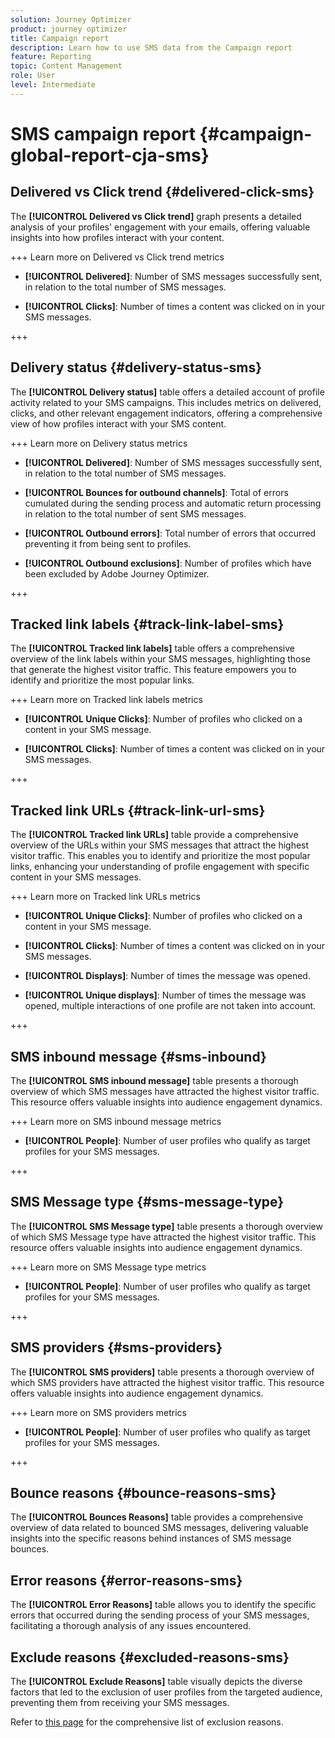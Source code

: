 ```yaml
---
solution: Journey Optimizer
product: journey optimizer
title: Campaign report
description: Learn how to use SMS data from the Campaign report
feature: Reporting
topic: Content Management
role: User
level: Intermediate
---
```

# SMS campaign report {#campaign-global-report-cja-sms}

## Delivered vs Click trend {#delivered-click-sms}

The **[!UICONTROL Delivered vs Click trend]** graph presents a detailed analysis of your profiles' engagement with your emails, offering valuable insights into how profiles interact with your content.

+++ Learn more on Delivered vs Click trend metrics

* **[!UICONTROL Delivered]**: Number of SMS messages successfully sent, in relation to the total number of SMS messages.

* **[!UICONTROL Clicks]**: Number of times a content was clicked on in your SMS messages.

+++

## Delivery status {#delivery-status-sms}

The **[!UICONTROL Delivery status]** table offers a detailed account of profile activity related to your SMS campaigns. This includes metrics on delivered, clicks, and other relevant engagement indicators, offering a comprehensive view of how profiles interact with your SMS content.

+++ Learn more on Delivery status metrics

* **[!UICONTROL Delivered]**: Number of SMS messages successfully sent, in relation to the total number of SMS messages.

* **[!UICONTROL Bounces for outbound channels]**: Total of errors cumulated during the sending process and automatic return processing in relation to the total number of sent SMS messages.

* **[!UICONTROL Outbound errors]**: Total number of errors that occurred preventing it from being sent to profiles.

* **[!UICONTROL Outbound exclusions]**: Number of profiles which have been excluded by Adobe Journey Optimizer.

+++

## Tracked link labels {#track-link-label-sms}

The **[!UICONTROL Tracked link labels]** table offers a comprehensive overview of the link labels within your SMS messages, highlighting those that generate the highest visitor traffic. This feature empowers you to identify and prioritize the most popular links.

+++ Learn more on Tracked link labels metrics

* **[!UICONTROL Unique Clicks]**: Number of profiles who clicked on a content in your SMS message.

* **[!UICONTROL Clicks]**: Number of times a content was clicked on in your SMS messages.

+++

## Tracked link URLs {#track-link-url-sms}

The **[!UICONTROL Tracked link URLs]** table provide a comprehensive overview of the URLs within your SMS messages that attract the highest visitor traffic. This enables you to identify and prioritize the most popular links, enhancing your understanding of profile engagement with specific content in your SMS messages.

+++ Learn more on Tracked link URLs metrics

* **[!UICONTROL Unique Clicks]**: Number of profiles who clicked on a content in your SMS message.

* **[!UICONTROL Clicks]**: Number of times a content was clicked on in your SMS messages.

* **[!UICONTROL Displays]**: Number of times the message was opened.

* **[!UICONTROL Unique displays]**: Number of times the message was opened, multiple interactions of one profile are not taken into account.

+++

## SMS inbound message {#sms-inbound}

The **[!UICONTROL SMS inbound message]** table presents a thorough overview of which SMS messages have attracted the highest visitor traffic. This resource offers valuable insights into audience engagement dynamics.

+++ Learn more on SMS inbound message metrics

* **[!UICONTROL People]**: Number of user profiles who qualify as target profiles for your SMS messages.

+++

## SMS Message type {#sms-message-type}

The **[!UICONTROL SMS Message type]** table presents a thorough overview of which SMS Message type have attracted the highest visitor traffic. This resource offers valuable insights into audience engagement dynamics.

+++ Learn more on SMS Message type metrics

* **[!UICONTROL People]**: Number of user profiles who qualify as target profiles for your SMS messages.

+++

## SMS providers {#sms-providers}

The **[!UICONTROL SMS providers]** table presents a thorough overview of which SMS providers have attracted the highest visitor traffic. This resource offers valuable insights into audience engagement dynamics.

+++ Learn more on SMS providers metrics

* **[!UICONTROL People]**: Number of user profiles who qualify as target profiles for your SMS messages.

+++

## Bounce reasons {#bounce-reasons-sms}

The **[!UICONTROL Bounces Reasons]** table provides a comprehensive overview of data related to bounced SMS messages, delivering valuable insights into the specific reasons behind instances of SMS message bounces.

## Error reasons {#error-reasons-sms}

The **[!UICONTROL Error Reasons]** table allows you to identify the specific errors that occurred during the sending process of your SMS messages, facilitating a thorough analysis of any issues encountered.

## Exclude reasons {#excluded-reasons-sms}

The **[!UICONTROL Exclude Reasons]** table visually depicts the diverse factors that led to the exclusion of user profiles from the targeted audience, preventing them from receiving your SMS messages.

Refer to [this page](exclusion-list.md) for the comprehensive list of exclusion reasons.
